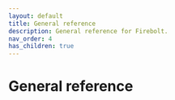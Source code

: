 ```yaml
---
layout: default
title: General reference
description: General reference for Firebolt.
nav_order: 4
has_children: true
---
```


# General reference
